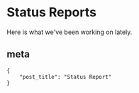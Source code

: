 # Status Reports

Here is what we've been working on lately.

## meta

    {
        "post_title": "Status Report"
    }